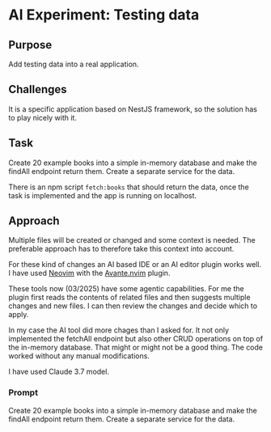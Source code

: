 # AI Experiment: Testing data

## Purpose

Add testing data into a real application.

## Challenges

It is a specific application based on NestJS framework, so the solution has to
play nicely with it.

## Task

Create 20 example books into a simple in-memory database and make the findAll
endpoint return them. Create a separate service for the data.

There is an npm script `fetch:books` that should return the data, once the task
is implemented and the app is running on localhost.

## Approach

Multiple files will be created or changed and some context is needed. The
preferable approach has to therefore take this context into account.

For these kind of changes an AI based IDE or an AI editor plugin works well. I
have used [Neovim](https://neovim.io/) with the
[Avante.nvim](https://github.com/yetone/avante.nvim) plugin.

These tools now (03/2025) have some agentic capabilities. For me the plugin
first reads the contents of related files and then suggests multiple changes and
new files. I can then review the changes and decide which to apply.

In my case the AI tool did more chages than I asked for. It not only implemented
the fetchAll endpoint but also other CRUD operations on top of the in-memory
database. That might or might not be a good thing. The code worked without any
manual modifications.

I have used Claude 3.7 model.

### Prompt

Create 20 example books into a simple in-memory database and make the findAll
endpoint return them. Create a separate service for the data.
